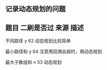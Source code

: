 ## 记录动态规划的问题

## 题目             二刷是否过    来源   描述

  不同路径             y          62     动态规划比较简单

  最小路径和            y         64     注意用回溯会超时，用动态规划
  
  最大子数组和         n          53      动态规划

